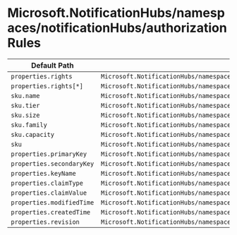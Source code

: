 # Microsoft.NotificationHubs/namespaces/notificationHubs/authorizationRules

| Default Path | Alias |
|---|---|
| `properties.rights` | `Microsoft.NotificationHubs/namespaces/notificationHubs/authorizationRules/rights` |
| `properties.rights[*]` | `Microsoft.NotificationHubs/namespaces/notificationHubs/authorizationRules/rights[*]` |
| `sku.name` | `Microsoft.NotificationHubs/namespaces/notificationHubs/authorizationRules/sku.name` |
| `sku.tier` | `Microsoft.NotificationHubs/namespaces/notificationHubs/authorizationRules/sku.tier` |
| `sku.size` | `Microsoft.NotificationHubs/namespaces/notificationHubs/authorizationRules/sku.size` |
| `sku.family` | `Microsoft.NotificationHubs/namespaces/notificationHubs/authorizationRules/sku.family` |
| `sku.capacity` | `Microsoft.NotificationHubs/namespaces/notificationHubs/authorizationRules/sku.capacity` |
| `sku` | `Microsoft.NotificationHubs/namespaces/notificationHubs/authorizationRules/sku` |
| `properties.primaryKey` | `Microsoft.NotificationHubs/namespaces/notificationHubs/authorizationRules/primaryKey` |
| `properties.secondaryKey` | `Microsoft.NotificationHubs/namespaces/notificationHubs/authorizationRules/secondaryKey` |
| `properties.keyName` | `Microsoft.NotificationHubs/namespaces/notificationHubs/authorizationRules/keyName` |
| `properties.claimType` | `Microsoft.NotificationHubs/namespaces/notificationHubs/authorizationRules/claimType` |
| `properties.claimValue` | `Microsoft.NotificationHubs/namespaces/notificationHubs/authorizationRules/claimValue` |
| `properties.modifiedTime` | `Microsoft.NotificationHubs/namespaces/notificationHubs/authorizationRules/modifiedTime` |
| `properties.createdTime` | `Microsoft.NotificationHubs/namespaces/notificationHubs/authorizationRules/createdTime` |
| `properties.revision` | `Microsoft.NotificationHubs/namespaces/notificationHubs/authorizationRules/revision` |

